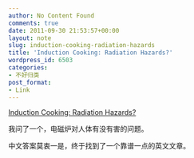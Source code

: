```yaml
---
author: No Content Found
comments: true
date: 2011-09-30 21:53:57+00:00
layout: note
slug: induction-cooking-radiation-hazards
title: 'Induction Cooking: Radiation Hazards?'
wordpress_id: 6503
categories:
- 不好归类
post_format:
- Link
---
```


[Induction Cooking: Radiation Hazards?](http://theinductionsite.com/radiation.shtml)

我问了一个，电磁炉对人体有没有害的问题。





中文答案莫衷一是，终于找到了一个靠谱一点的英文文章。
